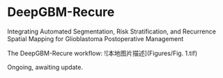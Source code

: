 # DeepGBM-Recure
Integrating Automated Segmentation, Risk Stratification, and Recurrence Spatial Mapping for Glioblastoma Postoperative Management

The DeepGBM-Recure workflow:
![本地图片描述](Figures/Fig. 1.tif)


Ongoing, awaiting update.
